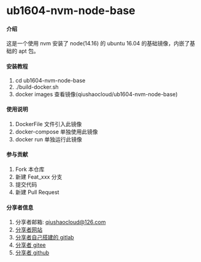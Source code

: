 # ub1604-nvm-node-base

#### 介绍
这是一个使用 nvm 安装了 node(14.16) 的 ubuntu 16.04 的基础镜像，内嵌了基础的 apt 包。


#### 安装教程

1.  cd ub1604-nvm-node-base 
2.  ./build-docker.sh
3.  docker images 查看镜像(qiushaocloud/ub1604-nvm-node-base)

#### 使用说明

1.  DockerFile 文件引入此镜像
2.  docker-compose 单独使用此镜像
3.  docker run 单独运行此镜像

#### 参与贡献

1.  Fork 本仓库
2.  新建 Feat_xxx 分支
3.  提交代码
4.  新建 Pull Request


#### 分享者信息

1. 分享者邮箱: qiushaocloud@126.com
2. [分享者网站](https://www.qiushaocloud.top)
3. [分享者自己搭建的 gitlab](https://www.qiushaocloud.top/gitlab) 
3. [分享者 gitee](https://gitee.com/qiushaocloud/dashboard/projects) 
3. [分享者 github](https://github.com/qiushaocloud?tab=repositories) 
